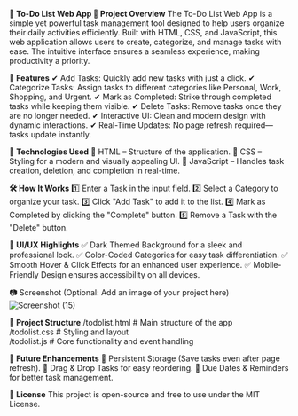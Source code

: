 **📝 To-Do List Web App
🚀 Project Overview**
The To-Do List Web App is a simple yet powerful task management tool designed to help users organize their daily activities efficiently. Built with HTML, CSS, and JavaScript, this web application allows users to create, categorize, and manage tasks with ease. The intuitive interface ensures a seamless experience, making productivity a priority.

**🎯 Features**
✔ Add Tasks: Quickly add new tasks with just a click.
✔ Categorize Tasks: Assign tasks to different categories like Personal, Work, Shopping, and Urgent.
✔ Mark as Completed: Strike through completed tasks while keeping them visible.
✔ Delete Tasks: Remove tasks once they are no longer needed.
✔ Interactive UI: Clean and modern design with dynamic interactions.
✔ Real-Time Updates: No page refresh required—tasks update instantly.

**📌 Technologies Used**
🔹 HTML – Structure of the application.
🔹 CSS – Styling for a modern and visually appealing UI.
🔹 JavaScript – Handles task creation, deletion, and completion in real-time.

**🛠 How It Works**
1️⃣ Enter a Task in the input field.
2️⃣ Select a Category to organize your task.
3️⃣ Click "Add Task" to add it to the list.
4️⃣ Mark as Completed by clicking the "Complete" button.
5️⃣ Remove a Task with the "Delete" button.

**🎨 UI/UX Highlights**
✅ Dark Themed Background for a sleek and professional look.
✅ Color-Coded Categories for easy task differentiation.
✅ Smooth Hover & Click Effects for an enhanced user experience.
✅ Mobile-Friendly Design ensures accessibility on all devices.

📷 Screenshot (Optional: Add an image of your project here)
![Screenshot (15)](https://github.com/user-attachments/assets/8a96b290-c771-4cb3-bead-8f75fc1dd0bd)



**📂 Project Structure**
/todolist.html      # Main structure of the app  
/todolist.css       # Styling and layout  
/todolist.js        # Core functionality and event handling  

**📌 Future Enhancements**
🔹 Persistent Storage (Save tasks even after page refresh).
🔹 Drag & Drop Tasks for easy reordering.
🔹 Due Dates & Reminders for better task management.

**📜 License**
This project is open-source and free to use under the MIT License.
